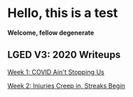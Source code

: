 # Hello, this is a test

**Welcome, fellow degenerate**


## LGED V3: 2020 Writeups
[Week 1: COVID Ain't Stopping Us](./2020_writeups/week1_writeup_2020.md)

[Week 2: Injuries Creep in, Streaks Begin](./2020_writeups/week2_writeup_2020.md)
